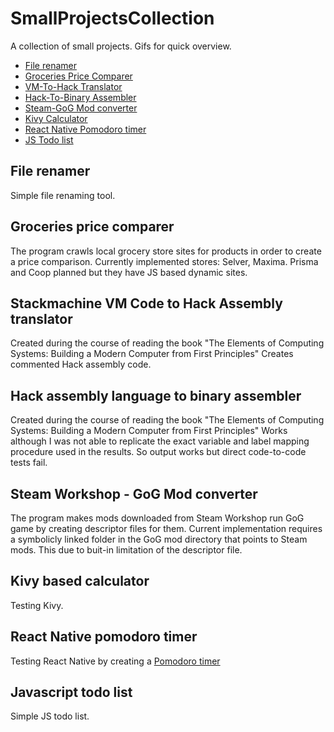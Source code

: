 # SmallProjectsCollection
A collection of small projects. Gifs for quick overview.

* [File renamer](https://github.com/zcribe/SmallProjectsCollection/tree/master/FileRenamer)
* [Groceries Price Comparer](https://github.com/zcribe/SmallProjectsCollection/tree/master/FoodPriceScraper/FoodPrice)
* [VM-To-Hack Translator](https://github.com/zcribe/SmallProjectsCollection/tree/master/VMTranslator)
* [Hack-To-Binary Assembler](https://github.com/zcribe/SmallProjectsCollection/tree/master/HackAssembler)
* [Steam-GoG Mod converter](https://github.com/zcribe/SmallProjectsCollection/tree/master/ModConverter)
* [Kivy Calculator](https://github.com/zcribe/SmallProjectsCollection/tree/master/Kalkulaator)
* [React Native Pomodoro timer](https://github.com/zcribe/SmallProjectsCollection/tree/master/PomodoroTimer)
* [JS Todo list](https://github.com/zcribe/SmallProjectsCollection/tree/master/SimpleTodo)


## File renamer
Simple file renaming tool.

## Groceries price comparer
The program crawls local grocery store sites for products in order to create a price comparison. Currently implemented stores: Selver, Maxima. Prisma and Coop planned but they have JS based dynamic sites.

## Stackmachine VM Code to Hack Assembly translator
Created during the course of reading the book "The Elements of Computing Systems: Building a Modern Computer from First Principles"
Creates commented Hack assembly code.

## Hack assembly language to binary assembler
Created during the course of reading the book "The Elements of Computing Systems: Building a Modern Computer from First Principles"
Works although I was not able to replicate the exact variable and label mapping procedure used in the results. So output works but
direct code-to-code tests fail.

## Steam Workshop - GoG Mod converter
The program makes mods downloaded from Steam Workshop run GoG game by creating descriptor files for them. Current implementation requires a symbolicly linked folder in the GoG mod directory that points to Steam mods. This due to buit-in limitation of the descriptor file.

## Kivy based calculator
Testing Kivy. 

## React Native pomodoro timer
Testing React Native by creating a [Pomodoro timer](https://en.wikipedia.org/wiki/Pomodoro_Technique)

## Javascript todo list
Simple JS todo list.